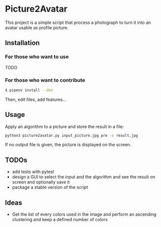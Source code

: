 # Picture2Avatar

This project is a simple script that process a
photograph to turn it into an avatar usable as
profile picture.

## Installation

### For those who want to use

TODO

### For those who want to contribute

```sh
$ pipenv install --dev
```

Then, edit files, add features...

## Usage

Apply an algorithm to a picture and store the result in a file:

```sh
python3 picture2avatar.py input_picture.jpg pre -o result.jpg
```

If no output file is given, the picture is displayed on the screen.

## TODOs

* add tests with pytest
* design a GUI to select the input and the algorithm and see
the result on screen and optionally save it
* package a stable version of the script

## Ideas

* Get the list of every colors used in the image and perform an
ascending clustering and keep a defined number of colors
